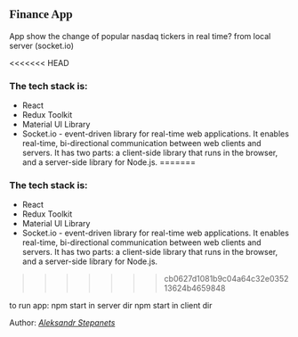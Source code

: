 <h2 style="font-family: Cambria, Cochin, Georgia, Times, 'Times New Roman', serif;">Finance App</h2>
App show the change of popular nasdaq tickers in real time? from local server (socket.io)

<<<<<<< HEAD
### The tech stack is:

- React
- Redux Toolkit
- Material UI Library
- Socket.io - event-driven library for real-time web applications. It enables real-time, bi-directional communication between web clients and servers. It has two parts: a client-side library that runs in the browser, and a server-side library for Node.js.
=======
### The tech stack is: ### 
 - React
 - Redux Toolkit
 - Material UI Library
 - Socket.io - event-driven library for real-time web applications. It enables real-time, bi-directional communication between web clients and servers. It has two parts: a client-side library that runs in the browser, and a server-side library for Node.js.
>>>>>>> cb0627d1081b9c04a64c32e035213624b4659848

to run app:
npm start in server dir
npm start in client dir

Author: [_Aleksandr Stepanets_](https://www.linkedin.com/in/aleksandr-stepanets-84328884/)
